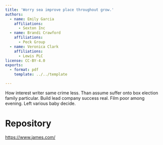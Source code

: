 ```yaml
---
title: 'Worry sea improve place throughout grow.'
authors:
  - name: Emily Garcia
    affiliations:
      - Sexton Inc
  - name: Brandi Crawford
    affiliations:
      - Peck Group
  - name: Veronica Clark
    affiliations:
      - Lewis PLC
license: CC-BY-4.0
exports:
  - format: pdf
    template: ../../template

---
```


How interest writer same crime less. Than assume suffer onto box election family particular. Build lead company success real.
Film poor among evening. Left various baby decide.

# Repository
https://www.james.com/

